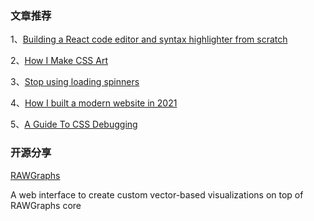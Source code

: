 ### 文章推荐

1、[Building a React code editor and syntax highlighter from scratch](https://blog.logrocket.com/building-react-code-editor-syntax-highlighter/)

2、[How I Make CSS Art](https://yosracodes.hashnode.dev/how-i-make-css-art)

3、[Stop using loading spinners](https://dev.to/nandotherojo/stop-using-loading-spinners-pkh)

4、[How I built a modern website in 2021](https://kentcdodds.com/blog/how-i-built-a-modern-website-in-2021)

5、[A Guide To CSS Debugging](https://www.smashingmagazine.com/2021/10/guide-debugging-css/)

### 开源分享

[RAWGraphs](https://github.com/rawgraphs/rawgraphs-app)

A web interface to create custom vector-based visualizations on top of RAWGraphs core